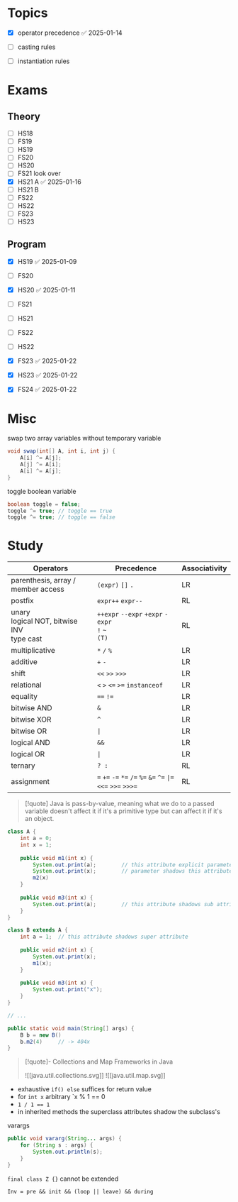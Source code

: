 
# Topics

- [x] operator precedence ✅ 2025-01-14
- [ ] casting rules
- [ ] instantiation rules


# Exams

## Theory

- [ ] HS18
- [ ] FS19
- [ ] HS19
- [ ] FS20
- [ ] HS20
- [ ] FS21 look over
- [x] HS21 A ✅ 2025-01-16
- [ ] HS21 B
- [ ] FS22
- [ ] HS22
- [ ] FS23
- [ ] HS23

## Program

- [x] HS19 ✅ 2025-01-09
- [ ] FS20
- [x] HS20 ✅ 2025-01-11
- [ ] FS21
- [ ] HS21
- [ ] FS22
- [ ] HS22
- [x] FS23 ✅ 2025-01-22
- [x] HS23 ✅ 2025-01-22
- [x] FS24 ✅ 2025-01-22



# Misc

swap two array variables without temporary variable
```java
void swap(int[] A, int i, int j) {
	A[i] ^= A[j];
	A[j] ^= A[i];
	A[i] ^= A[j];
}
```


toggle boolean variable
```java
boolean toggle = false;
toggle ^= true;	// toggle == true
toggle ^= true; // toggle == false
```



# Study


| Operators                                      | Precedence                                                      | Associativity |
| ---------------------------------------------- | --------------------------------------------------------------- | ------------- |
| parenthesis, array / member access             | `(expr)` `[]` `.`                                               | LR            |
| postfix                                        | `expr++` `expr--`                                               | RL            |
| unary<br>logical NOT, bitwise INV<br>type cast | `++expr` `--expr` `+expr` `-expr`<br>`!` `~`<br>`(T)`           | RL            |
| multiplicative                                 | `*` `/` `%`                                                     | LR            |
| additive                                       | `+` `-`                                                         | LR            |
| shift                                          | `<<` `>>` `>>>`                                                 | LR            |
| relational                                     | `<` `>` `<=` `>=` `instanceof`                                  | LR            |
| equality                                       | `==` `!=`                                                       | LR            |
| bitwise AND                                    | `&`                                                             | LR            |
| bitwise XOR                                    | `^`                                                             | LR            |
| bitwise OR                                     | `\|`                                                            | LR            |
| logical AND                                    | `&&`                                                            | LR            |
| logical OR                                     | `\|`                                                            | LR            |
| ternary                                        | `? :`                                                           | RL            |
| assignment                                     | `=` `+=` `-=` `*=` `/=` `%=` `&=` `^=` `\|=` `<<=` `>>=` `>>>=` | RL            |

> [!quote] Java is pass-by-value, meaning what we do to a passed variable doesn't affect it if it's a primitive type but can affect it if it's an object.


```java
class A {
	int a = 0;
	int x = 1;
	
	public void m1(int x) {
		System.out.print(a);		// this attribute explicit parameter
		System.out.print(x);		// parameter shadows this attribute
		m2(x)
	}
	
	public void m3(int x) {
		System.out.print(a);		// this attribute shadows sub attribute
	}
}

class B extends A {
	int a = 1;	// this attribute shadows super attribute
	
	public void m2(int x) {
		System.out.print(x);
		m1(x);
	}
	
	public void m3(int x) {
		System.out.print("x");
	}
}

// ...

public static void main(String[] args) {
	B b = new B()
	b.m2(4)		// -> 404x
}
```



> [!quote]- Collections and Map Frameworks in Java
> 
> ![[java.util.collections.svg]]
> ![[java.util.map.svg]]

- exhaustive `if() else` suffices for return value
- for `int x` arbitrary `x % 1 == 0
- `1 / 1 == 1`
- in inherited methods the superclass attributes shadow the subclass's


varargs
```java
public void vararg(String... args) {
	for (String s : args) {
		System.out.println(s);
	}
}
```



`final class Z {}` cannot be extended


```
Inv = pre && init && (loop || leave) && during
```
